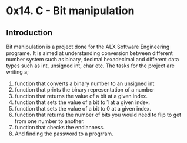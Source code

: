 # 0x14. C - Bit manipulation
## Introduction
Bit manipulation is a project done for the ALX Software Engineering programe. 
It is aimed at understanding conversion between different number system such as binary,
decimal hexadecimal and different data types such as int, unsigned int, char etc.
The tasks for the project are writing a;
1. function that converts a binary number to an unsigned int
2. function that prints the binary representation of a number
3. function that returns the value of a bit at a given index.
4. function that sets the value of a bit to 1 at a given index.
5. function that sets the value of a bit to 0 at a given index.
6. function that returns the number of bits you would need to flip to get from one number to another.
7. function that checks the endianness.
8. And finding the password to a progrram.